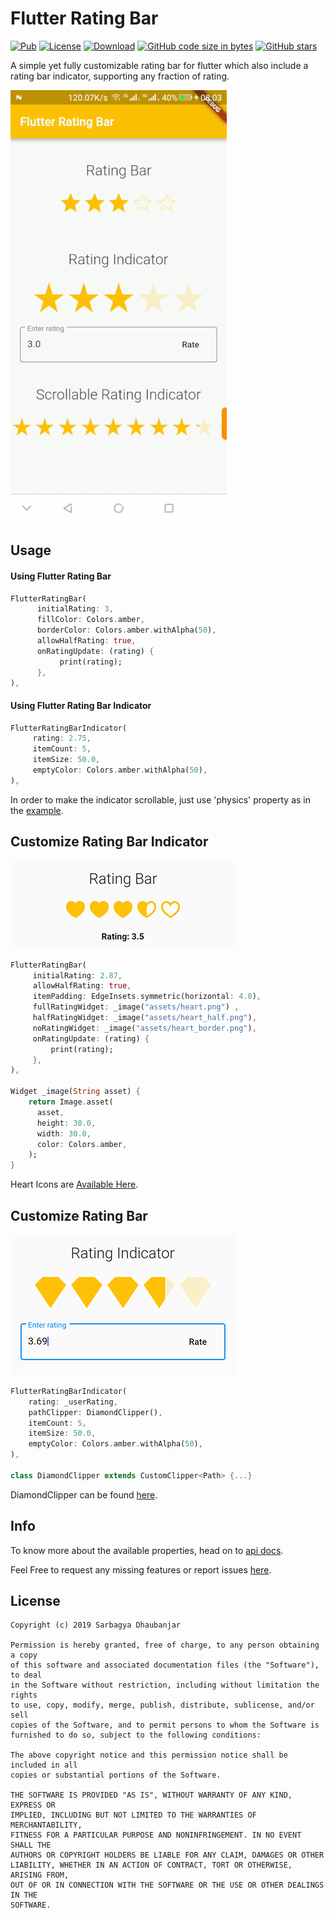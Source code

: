 # Flutter Rating Bar

[![Pub](https://img.shields.io/pub/vpre/flutter_rating_bar.svg)](https://pub.dartlang.org/packages/flutter_rating_bar) 
[![License](https://img.shields.io/badge/licence-MIT-orange.svg)](https://github.com/sarbagyastha/flutter_rating_bar/blob/master/LICENSE)
[![Download](https://img.shields.io/badge/download-APK-blueviolet.svg)](https://github.com/sarbagyastha/flutter_rating_bar/raw/master/frb_demo.apk)
[![GitHub code size in bytes](https://img.shields.io/github/languages/code-size/sarbagyastha/flutter_rating_bar.svg)](https://github.com/sarbagyastha/flutter_rating_bar)
[![GitHub stars](https://img.shields.io/github/stars/sarbagyastha/flutter_rating_bar.svg?style=social)](https://github.com/sarbagyastha/flutter_rating_bar)


A simple yet fully customizable rating bar for flutter which also include a rating bar indicator, supporting any fraction of rating.

![DEMO](rating_demo.gif) 

## Usage



#### Using Flutter Rating Bar

```dart
FlutterRatingBar(
      initialRating: 3,
      fillColor: Colors.amber,
      borderColor: Colors.amber.withAlpha(50),
      allowHalfRating: true,
      onRatingUpdate: (rating) {
           print(rating);
      },
),
```

#### Using Flutter Rating Bar Indicator

```dart
FlutterRatingBarIndicator(
     rating: 2.75,
     itemCount: 5,
     itemSize: 50.0,
     emptyColor: Colors.amber.withAlpha(50),
),
```

In order to make the indicator scrollable, just use 'physics' property as in the [example](https://github.com/sarbagyastha/flutter_rating_bar/blob/master/example/lib/main.dart).


## Customize Rating Bar Indicator
![CUSTOM_DEMO](heart_rating.png) 

```dart
FlutterRatingBar(
     initialRating: 2.87,
     allowHalfRating: true,
     itemPadding: EdgeInsets.symmetric(horizontal: 4.0),
     fullRatingWidget: _image("assets/heart.png") ,
     halfRatingWidget: _image("assets/heart_half.png"),
     noRatingWidget: _image("assets/heart_border.png"),
     onRatingUpdate: (rating) {
         print(rating);
     },
),

Widget _image(String asset) {
    return Image.asset(
      asset,
      height: 30.0,
      width: 30.0,
      color: Colors.amber,
    );
}
```

Heart Icons are [Available Here](https://github.com/sarbagyastha/flutter_rating_bar/tree/master/example/assets).


## Customize Rating Bar
![CUSTOM_DEMO](diamond_rating.png) 

```dart
FlutterRatingBarIndicator(
    rating: _userRating,
    pathClipper: DiamondClipper(),
    itemCount: 5,
    itemSize: 50.0,
    emptyColor: Colors.amber.withAlpha(50),
),

class DiamondClipper extends CustomClipper<Path> {...}
```

DiamondClipper can be found [here](https://github.com/sarbagyastha/flutter_rating_bar/blob/49711b850853bc4ab703be6f6cd0d4097ac4071d/example/lib/main.dart#L185).

## Info
To know more about the available properties, head on to [api docs](https://pub.dartlang.org/documentation/flutter_rating_bar/latest/flutter_rating_bar/flutter_rating_bar-library.html).

Feel Free to request any missing features or report issues [here](https://github.com/sarbagyastha/flutter_rating_bar/issues).

## License

```
Copyright (c) 2019 Sarbagya Dhaubanjar

Permission is hereby granted, free of charge, to any person obtaining a copy
of this software and associated documentation files (the "Software"), to deal
in the Software without restriction, including without limitation the rights
to use, copy, modify, merge, publish, distribute, sublicense, and/or sell
copies of the Software, and to permit persons to whom the Software is
furnished to do so, subject to the following conditions:

The above copyright notice and this permission notice shall be included in all
copies or substantial portions of the Software.

THE SOFTWARE IS PROVIDED "AS IS", WITHOUT WARRANTY OF ANY KIND, EXPRESS OR
IMPLIED, INCLUDING BUT NOT LIMITED TO THE WARRANTIES OF MERCHANTABILITY,
FITNESS FOR A PARTICULAR PURPOSE AND NONINFRINGEMENT. IN NO EVENT SHALL THE
AUTHORS OR COPYRIGHT HOLDERS BE LIABLE FOR ANY CLAIM, DAMAGES OR OTHER
LIABILITY, WHETHER IN AN ACTION OF CONTRACT, TORT OR OTHERWISE, ARISING FROM,
OUT OF OR IN CONNECTION WITH THE SOFTWARE OR THE USE OR OTHER DEALINGS IN THE
SOFTWARE.
```
